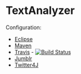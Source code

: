 TextAnalyzer
============
Configuration:

*  [Eclipse](eclipse.org)
*  [Maven](maven.apache.org)
*  [Travis](travis-ci.org) - [![Build Status](https://travis-ci.org/raptortech-js/TextAnalyzer.png)](https://travis-ci.org/raptortech-js/TextAnalyzer)
*  [Jumblr](github.com/tumblr/jumblr)
*  [Twitter4J](twitter4j.org/en/)
